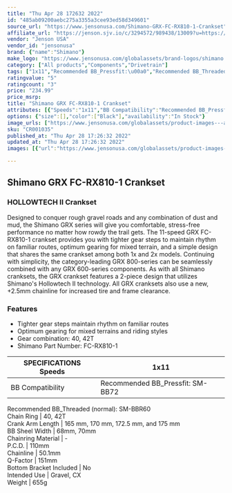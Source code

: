 ```yaml
---
title: "Thu Apr 28 172632 2022"
id: "485ab09200aebc275a3355a3cee93ed58d349601"
source_url: "https://www.jensonusa.com/Shimano-GRX-FC-RX810-1-Crankset"
affiliate_url: "https://jenson.sjv.io/c/3294572/989438/13009?u=https://www.jensonusa.com/Shimano-GRX-FC-RX810-1-Crankset"
vendor: "Jenson USA"
vendor_id: "jensonusa"
brand: {"name":"Shimano"}
make_logo: "https://www.jensonusa.com/globalassets/brand-logos/shimano.jpg"
category: ["All products","Components","Drivetrain"]
tags: ["1x11","Recommended BB_Pressfit:\u00a0","Recommended BB_Threaded (normal):\u00a0","40, 42T","165 mm, 170 mm, 172.5 mm, and 175 mm","68mm, 70mm","-","110mm","50.1mm","151mm","No","Gravel, CX","655g"]
ratingvalue: "5"
ratingcount: "3"
price: "234.99"
price_msrp: 
title: "Shimano GRX FC-RX810-1 Crankset"
attributes: [{"Speeds":"1x11","BB Compatibility":"Recommended BB_Pressfit:\u00a0","Chain Ring":"40, 42T","Crank Arm Length":"165 mm, 170 mm, 172.5 mm, and 175 mm","BB Sheel Width":"68mm, 70mm","Chainring Material":"-","P.C.D.":"110mm","Chainline":"50.1mm","Q-Factor":"151mm","Bottom Bracket Included":"No","Intended Use":"Gravel, CX","Weight":"655g"}]
options: {"size":[],"color":["Black"],"availability":"In Stock"}
image_urls: ["https://www.jensonusa.com/globalassets/product-images---all-assets/shimano/cr001035-black.jpg"]
sku: "CR001035"
published_at: "Thu Apr 28 17:26:32 2022"
updated_at: "Thu Apr 28 17:26:32 2022"
images: [{"url":"https://www.jensonusa.com/globalassets/product-images---all-assets/shimano/cr001035-black.jpg","path":"full/f868793515adf309d346d60063c0f3d98b09bf1a.jpg","checksum":"f3d5857d91157a103964daa2c5820743","status":"downloaded"}]

---
```

## Shimano GRX FC-RX810-1 Crankset

### HOLLOWTECH II Crankset

Designed to conquer rough gravel roads and any combination of dust and mud,
the Shimano GRX series will give you comfortable, stress-free performance no
matter how rowdy the trail gets. The 11-speed GRX FC-RX810-1 crankset provides
you with tighter gear steps to maintain rhythm on familiar routes, optimum
gearing for mixed terrain, and a simple design that shares the same crankset
among both 1x and 2x models. Continuing with simplicity, the category-leading
GRX 800-series can be seamlessly combined with any GRX 600-series components.
As with all Shimano cranksets, the GRX crankset features a 2-piece design that
utilizes Shimano's Hollowtech II technology. All GRX cranksets also use a new,
+2.5mm chainline for increased tire and frame clearance.

### Features

  * Tighter gear steps maintain rhythm on familiar routes
  * Optimum gearing for mixed terrains and riding styles
  * Gear combination: 40, 42T
  * Shimano Part Number: FC-RX810-1

SPECIFICATIONS Speeds | 1x11  
---|---  
BB Compatibility | Recommended BB_Pressfit: SM-BB72  
Recommended BB_Threaded (normal): SM-BBR60  
Chain Ring | 40, 42T  
Crank Arm Length | 165 mm, 170 mm, 172.5 mm, and 175 mm  
BB Sheel Width | 68mm, 70mm  
Chainring Material | -  
P.C.D. | 110mm  
Chainline | 50.1mm  
Q-Factor | 151mm  
Bottom Bracket Included | No  
Intended Use | Gravel, CX  
Weight | 655g

